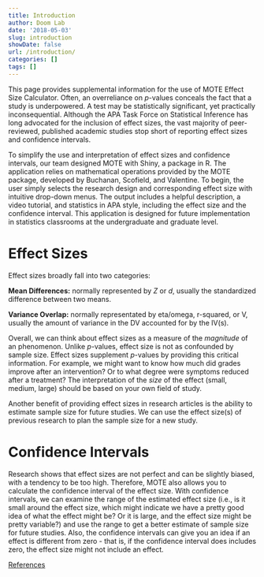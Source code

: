 ```yaml
---
title: Introduction
author: Doom Lab
date: '2018-05-03'
slug: introduction
showDate: false
url: /introduction/
categories: []
tags: []
---
```


This page provides supplemental information for the use of MOTE Effect Size Calculator. Often, an overreliance on *p*-values conceals the fact that a study is underpowered. A test may be statistically significant, yet practically inconsequential. Although the APA Task Force on Statistical Inference has long advocated for the inclusion of effect sizes, the vast majority of peer-reviewed, published academic studies stop short of reporting effect sizes and confidence intervals. 


To simplify the use and interpretation of effect sizes and confidence intervals, our team designed MOTE with Shiny, a package in R. The application relies on mathematical operations provided by the MOTE package, developed by Buchanan, Scofield, and Valentine. To begin, the user simply selects the research design and corresponding effect size with intuitive drop-down menus. The output includes a helpful description, a video tutorial, and statistics in APA style, including the effect size and the confidence interval. This application is designed for future implementation in statistics classrooms at the undergraduate and graduate level. 

<!--more-->

# Effect Sizes  

Effect sizes broadly fall into two categories:   
  
**Mean Differences:** normally represented by *Z* or *d*, usually the standardized difference between two means.    

**Variance Overlap:** normally representated by eta/omega, r-squared, or V, usually the amount of variance in the DV accounted for by the IV(s).     
  
Overall, we can think about effect sizes as a measure of the *magnitude* of an phenomenon. Unlike *p*-values, effect size is not as confounded by sample size. Effect sizes supplement *p*-values by providing this critical information. For example, we might want to know how much did grades improve after an intervention? Or to what degree were symptoms reduced after a treatment? The interpretation of the *size* of the effect (small, medium, large) should be based on your own field of study. 
  
Another benefit of providing effect sizes in research articles is the ability to estimate sample size for future studies. We can use the effect size(s) of previous research to plan the sample size for a new study. 
  
# Confidence Intervals 

Research shows that effect sizes are not perfect and can be slightly biased, with a tendency to be too high. Therefore, MOTE also allows you to calculate the confidence interval of the effect size. With confidence intervals, we can examine the range of the estimated effect size (i.e., is it small around the effect size, which might indicate we have a pretty good idea of what the effect might be? Or it is large, and the effect size might be pretty variable?) and use the range to get a better estimate of sample size for future studies. Also, the confidence intervals can give you an idea if an effect is different from zero - that is, if the confidence interval does includes zero, the effect size might not include an effect.  

[References](https://www.aggieerin.com/shiny-server/introduction/references.html)
